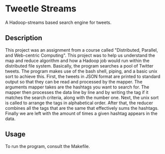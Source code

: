 # Tweetle Streams
A Hadoop-streams based search engine for tweets.

## Description
This project was an assignment from a course called "Distributed, Parallel, and Web-centric Computing".  This project was to help us understand the map and reduce algorithm and how a Hadoop job would run within the distributed file system.  Basically, the program searches a pool of Twitter tweets.  The program makes use of the bash shell, piping, and a basic unix sort to achieve this.  First, the tweets in JSON format are printed to standard output so that they can be read and processed by the mapper.  The arguments mapper takes are the hashtags you want to search for.  The mapper then processes the data line by line and by writing the tag if it matches the search criteria, along with the number one.  Next, the unix sort is called to arrange the tags in alphabetical order.  After that, the reducer combines all the tags that are the same that effectively sums the hashtags.  Finally we are left with the amount of times a given hashtag appears in the data.

## Usage
To run the program, consult the Makefile. 
